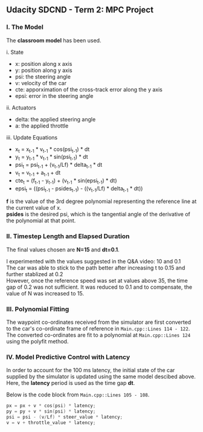 
## Udacity SDCND - Term 2: MPC Project ##

### I. The Model

The **classroom model** has been used.

i. State
 - x: position along x axis
 - y: position along y axis
 - psi: the steering angle
 - v: velocity of the car
 - cte: apporximation of the cross-track error along the y axis
 - epsi: error in the steering angle
 
ii. Actuators
 - delta: the applied steering angle
 - a: the applied throttle
 
iii. Update Equations
 - x<sub>t</sub> = x<sub>t-1</sub> \* v<sub>t-1</sub> \* cos(psi<sub>t-1</sub>) \* dt
 -  y<sub>t</sub> = y<sub>t-1</sub> \* v<sub>t-1</sub> \* sin(psi<sub>t-1</sub>) \* dt
 -  psi<sub>t</sub> = psi<sub>t-1</sub> + (v<sub>t-1</sub>/Lf) \* delta<sub>t-1</sub> \* dt
 -  v<sub>t</sub> = v<sub>t-1</sub> + a<sub>t-1</sub> + dt
 -  cte<sub>t</sub> = (f<sub>t-1</sub> - y<sub>t-1</sub>) + (v<sub>t-1</sub> \* sin(epsi<sub>t-1</sub>) \* dt)
 -  epsi<sub>t</sub> = ((psi<sub>t-1</sub> - psides<sub>t-1</sub>) - ((v<sub>t-1</sub>/Lf) \* delta<sub>t-1</sub> \* dt))

**f** is the value of the 3rd degree polynomial representing the reference line at the current value of x.  
**psides** is the desired psi, which is the tangential angle of the derivative of the polynomial at that point.

### II. Timestep Length and Elapsed Duration

The final values chosen are **N=15** and **dt=0.1**.

I experimented with the values suggested in the Q&A video: 10 and 0.1  
The car was able to stick to the path better after increasing t to 0.15 and further stablized at 0.2  
However, once the reference speed was set at values above 35, the time gap of 0.2 was not sufficient. It was reduced to 0.1 and to compensate, the value of N was increased to 15.

### III. Polynomial Fitting

The waypoint co-ordinates received from the simulator are first converted to the car's co-ordinate frame of reference in `Main.cpp::Lines 114 - 122`.  
The converted co-ordinates are fit to a polynomial at `Main.cpp::Lines 124` using the polyfit method.

### IV. Model Predictive Control with Latency

In order to account for the 100 ms latency, the initial state of the car supplied by the simulator is updated using the same model descibed above.   
Here, the **latency** period is used as the time gap **dt**.

Below is the code block from `Main.cpp::Lines 105 - 108`.

```cpp
px = px + v * cos(psi) * latency;
py = py + v * sin(psi) * latency;
psi = psi - (v/Lf) * steer_value * latency;
v = v + throttle_value * latency;
```

